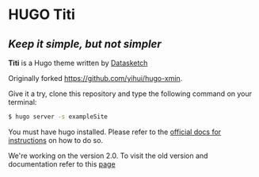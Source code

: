 # HUGO Titi

## _Keep it simple, but not simpler_

**Titi** is a Hugo theme written by [Datasketch](https://datasketch.co)

Originally forked https://github.com/yihui/hugo-xmin.

Give it a try, clone this repository and type the following command on your terminal:

```sh
$ hugo server -s exampleSite
```

You must have hugo installed. Please refer to the [official docs for instructions](https://gohugo.io/getting-started/installing/) on how to do so.

We're working on the version 2.0. To visit the old version and documentation refer to this [page](https://github.com/datasketch/hugo-titi/tree/v1.0.0)

